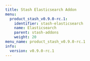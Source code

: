 ```yaml
---
title: Stash Elasticsearch Addon
menu:
  product_stash_v0.9.0-rc.1:
    identifier: stash-elasticsearch
    name: Elasticsearch
    parent: stash-addons
    weight: 20
menu_name: product_stash_v0.9.0-rc.1
info:
  version: v0.9.0-rc.1
---
```


